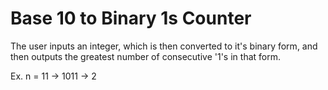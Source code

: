 # Base 10 to Binary 1s Counter
 
The user inputs an integer, which is then converted to it's binary form,
and then outputs the greatest number of consecutive '1's in that form.

Ex. n = 11 -> 1011 -> 2
